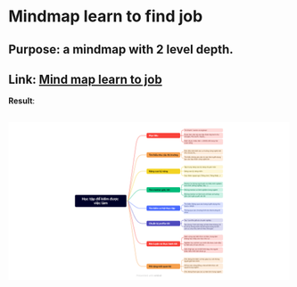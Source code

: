 # Mindmap learn to find job
**Purpose**: a mindmap with 2 level depth.
---
**Link**: [Mind map learn to job](https://xmind.ai/share/qPVZYs64)
---
**Result**:

![alt text](learn2job.png)
---
